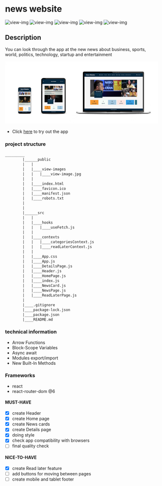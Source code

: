 # news website

![view-img](https://camo.githubusercontent.com/49fbb99f92674cc6825349b154b65aaf4064aec465d61e8e1f9fb99da3d922a1/68747470733a2f2f696d672e736869656c64732e696f2f62616467652f68746d6c352d2532334533344632362e7376673f7374796c653d666f722d7468652d6261646765266c6f676f3d68746d6c35266c6f676f436f6c6f723d7768697465)
![view-img](https://camo.githubusercontent.com/e6b67b27998fca3bccf4c0ee479fc8f9de09d91f389cccfbe6cb1e29c10cfbd7/68747470733a2f2f696d672e736869656c64732e696f2f62616467652f637373332d2532333135373242362e7376673f7374796c653d666f722d7468652d6261646765266c6f676f3d63737333266c6f676f436f6c6f723d7768697465)
![view-img](https://camo.githubusercontent.com/aeddc848275a1ffce386dc81c04541654ca07b2c43bbb8ad251085c962672aea/68747470733a2f2f696d672e736869656c64732e696f2f62616467652f6a6176617363726970742d2532333332333333302e7376673f7374796c653d666f722d7468652d6261646765266c6f676f3d6a617661736372697074266c6f676f436f6c6f723d253233463744463145)
![view-img](https://camo.githubusercontent.com/faec9d89bd2c7d47b91d988dcd0f27011c27e8191d45836cfa36bf2b3c2a92bd/68747470733a2f2f696d672e736869656c64732e696f2f7374617469632f76313f7374796c653d666f722d7468652d6261646765266d6573736167653d4e6f64652e6a7326636f6c6f723d333339393333266c6f676f3d4e6f64652e6a73266c6f676f436f6c6f723d464646464646266c6162656c3d)
![view-img](https://camo.githubusercontent.com/67a01fa7cf337616274f39c070a11638f2e65720e414ef55b8dd3f9c2a803b2a/68747470733a2f2f696d672e736869656c64732e696f2f7374617469632f76313f7374796c653d666f722d7468652d6261646765266d6573736167653d526561637426636f6c6f723d323232323232266c6f676f3d5265616374266c6f676f436f6c6f723d363144414642266c6162656c3d)

## Description

You can look through the app at the new news about business, sports, world, politics, technology, startup and entertainment

![view-img](./public/view-images/nwes-website.jpg)

- Click [here](https://grand-bienenstitch-b51d26.netlify.app/) to try out the app

### project structure

```
_________
        |______public
        |   |
        |   |____view-images
        |   |   |____view-image.jpg
        |   |
        |   |____index.html
        |   |____favicon.ico
        |   |____manifest.json
        |   |____robots.txt
        |
        |
        |______src
        |   |
        |   |____hooks
        |   |   |____useFetch.js
        |   |
        |   |____contexts
        |   |   |____categoriesContext.js
        |   |   |____readLaterContext.js
        |   |
        |   |____App.css
        |   |____App.js
        |   |____DetailsPage.js
        |   |____Header.js
        |   |____HomePage.js
        |   |____index.js
        |   |____NewsCard.js
        |   |____NewsPage.js
        |   |____ReadLaterPage.js
        |
        |____.gitignore
        |____package-lock.json
        |____package.json
        |____README.md
```

### technical information

- Arrow Functions
- Block-Scope Variables
- Async await
- Modules export/import
- New Built-In Methods

### Frameworks

- react
- react-router-dom @6

#### MUST-HAVE

- [x] create Header
- [x] create Home page
- [x] create News cards
- [x] create Details page
- [x] doing style
- [x] check app compatibility with browsers
- [ ] final quality check

#### NICE-TO-HAVE

- [x] create Read later feature
- [ ] add buttons for moving between pages
- [ ] create mobile and tablet footer
